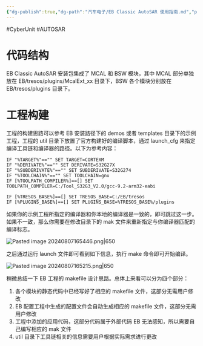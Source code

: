 ```yaml
---
{"dg-publish":true,"dg-path":"汽车电子/EB Classic AutoSAR 使用指南.md","permalink":"/汽车电子/EB Classic AutoSAR 使用指南/","created":"2024-08-07T16:37:54.000+08:00","updated":"2024-09-08T16:33:31.758+08:00"}
---
```


#CyberUnit #AUTOSAR 

# 代码结构

EB Classic AutoSAR 安装包集成了 MCAL 和 BSW 模块，其中 MCAL 部分单独放在 EB/tresos/plugins/McalExt_xx 目录下，BSW 各个模块分别放在 EB/tresos/plugins 目录下。

# 工程构建

工程的构建思路可以参考 EB 安装路径下的 demos 或者 templates 目录下的示例工程，工程的 util 目录下放置了官方构建好的编译脚本，通过 launch_cfg 来指定编译工具链和编译器的路径。以下为参考内容：

``` shell
IF "%TARGET%"=="" SET TARGET=CORTEXM
IF "%DERIVATE%"=="" SET DERIVATE=S32G27X
IF "%SUBDERIVATE%"=="" SET SUBDERIVATE=S32G274
IF "%TOOLCHAIN%"=="" SET TOOLCHAIN=gnu
IF [%TOOLPATH_COMPILER%]==[] SET TOOLPATH_COMPILER=C:/Tool_S32G3_V2.0/gcc-9.2-arm32-eabi

IF [%TRESOS_BASE%]==[] SET TRESOS_BASE=C:/EB/tresos
IF [%PLUGINS_BASE%]==[] SET PLUGINS_BASE=%TRESOS_BASE%/plugins
```

如果你的示例工程所指定的编译器和你本地的编译器是一致的，即可跳过这一步。如果不一致，那么你需要在修改目录下的 mak 文件来重新指定与你编译器匹配的编译标志。

![Pasted image 20240807165446.png|650](/img/user/0.Asset/resource/Pasted%20image%2020240807165446.png)

之后通过运行 launch 文件即可看到如下信息，执行 make 命令即可开始编译。

![Pasted image 20240807165215.png|650](/img/user/0.Asset/resource/Pasted%20image%2020240807165215.png)

稍微总结一下 EB 工程的 makefile 设计思路。总体上来看可以分为四个部分：

1. 各个模块的静态代码中已经写好了相应的 makefile 文件，这部分无需用户修改
2. EB 配置工程中生成的配置文件会自动生成相应的 makefile 文件，这部分无需用户修改
3. 工程中添加的应用代码，这部分代码属于外部代码 EB 无法感知，所以需要自己编写相应的 mak 文件
4. util 目录下工具链相关的信息需要用户根据实际需求进行更改